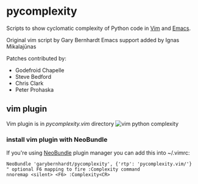 # pycomplexity

Scripts to show cyclomatic complexity of Python code in [Vim][VimHome] and [Emacs][EmacsHome].

Original vim script by Gary Bernhardt
Emacs support added by Ignas Mikalajūnas

Patches contributed by:

 * Godefroid Chapelle
 * Steve Bedford
 * Chris Clark
 * Peter Prohaska


## vim plugin
Vim plugin is in *pycomplexity.vim* directory
![vim python complexity][VimScreenshot]

### install vim plugin with NeoBundle
If you're using [NeoBundle][NeoBundleRepository] plugin manager you can add this into ~/.vimrc:

```viml
NeoBundle 'garybernhardt/pycomplexity', {'rtp': 'pycomplexity.vim/'}
" optional F6 mapping to fire :Complexity command
nnoremap <silent> <F6> :Complexity<CR>
```

[VimHome]:http://www.vim.org/
[EmacsHome]:http://www.gnu.org/software/emacs/
[NeoBundleRepository]:https://github.com/Shougo/neobundle.vim
[VimScreenshot]:http://blog.extracheese.org/images/vim_complexity.png
